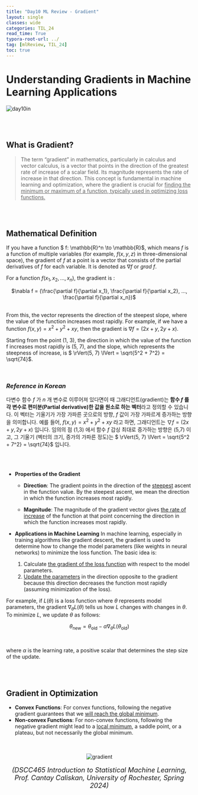 ```yaml
---
title: "Day10 ML Review - Gradient"
layout: single
classes: wide
categories: TIL_24
read_time: True
typora-root-url: ../
tag: [mlReview, TIL_24]
toc: true
---
```


# Understanding Gradients in Machine Learning Applications

<img src="/blog/images/2024-05-25-TIL24_Day10/AD135EF1-054F-43FE-AE49-E1D0BDA2ABDE_1_105_c.jpeg" alt="day10in">

<br><br>

## What is Gradient?

> The term “gradient” in mathematics, particularly in calculus and vector calculus, is a vector that points in the direction of the greatest rate of increase of a scalar field. Its magnitude represents the rate of increase in that direction. This concept is fundamental in machine learning and optimization, where the gradient is crucial for <u>finding the minimum or maximum of a function, typically used in optimizing loss functions.</u>



<br><br>

## Mathematical Definition

If you have a function $ f: \mathbb{R}^n \to \mathbb{R}$,  which means $f$ is a function of multiple variables (for example, $f(x,y,z)$ in three-dimensional space), the gradient of $f$ at a point is a vector that consists of the partial derivatives of $f$ for each variable. It is denoted as $\nabla f$ or $grad\ f$.<br>

For a function $f(x_1, x_2, \dots, x_n)$, the gradient is :
<center> $\nabla f = (\frac{\partial f}{\partial x_1}, \frac{\partial f}{\partial x_2}, ..., \frac{\partial f}{\partial x_n})$ </center> <br>

From this, the vector represents the direction of the steepest slope, where the value of the function increases most rapidly. For example, if we have a function $f(x, y) = x^2 + y^2 + xy$,  then the gradient is $\nabla f = (2x + y, 2y + x)$. <br>

Starting from the point (1, 3), the direction in which the value of the function f increases most rapidly is (5, 7), and the slope, which represents the steepness of increase, is $ \rVert(5, 7) \lVert = \sqrt{5^2 + 7^2} = \sqrt{74}$.

<br>

### *Reference in Korean*

다변수 함수 $f$ 가 $n$ 개 변수로 이루어져 있다면이 때 그래디언트(gradient)는 **함수 $f$ 를 각 변수로 편미분(Partial derivative)한 값을 원소로 하는 벡터**라고 정의할 수 있습니다. 이 벡터는 기울기가 가장 가파른 곳으로의 방향,  $f$ 값이 가장 가파르게 증가하는 방향을 의미합니다. 예를 들어, $f(x, y) = x^2 + y^2 + xy$ 라고 하면, 그래디언트는 $\nabla f = (2x + y, 2y + x)$ 입니다. 임의의 점 (1,3) 에서 함수 $f$ 갑싱 최대로 증가하는 방향은 (5,7) 이고, 그 기울기 (벡터의 크기, 증가의 가파른 정도)는 $ \rVert(5, 7) \lVert = \sqrt{5^2 + 7^2} = \sqrt{74}$ 입니다.

<br><br>

- **Properties of the Gradient**

  - **Direction**: The gradient points in the direction of the <u>steepest</u> ascent in the function value. By the steepest ascent, we mean the direction in which the function increases most rapidly.

  - **Magnitude**: The magnitude of the gradient vector gives <u>the rate of increase</u> of the function at that point concerning the direction in which the function increases most rapidly.



- **Applications in Machine Learning**
  In machine learning, especially in training algorithms like gradient descent, the gradient is used to determine how to change the model parameters (like weights in neural networks) to minimize the loss function. The basic idea is:
  1. Calculate <u>the gradient of the loss function</u> with respect to the model parameters.
  2. <u>Update the parameters</u> in the direction opposite to the gradient because this direction decreases the function most rapidly (assuming minimization of the loss).

For example, if $L(\theta)$ is a loss function where $\theta$ represents model parameters, the gradient $\nabla_\theta L(\theta)$ tells us how $L$  changes with changes in $\theta$. To minimize $L$, we update $\theta$​ as follows:

<center>

$$
\theta_{\text{new}} = \theta_{\text{old}} - \alpha \nabla_\theta L(\theta_{\text{old}})
$$

</center>

<br>

where $\alpha$​ is the learning rate, a positive scalar that determines the step size of the update.

<br><br>

## Gradient in Optimization

- **Convex** **Functions**: For convex functions, following the negative gradient guarantees that we <u>will reach the global minimum</u>.
- **Non-convex Functions**: For non-convex functions, following the negative gradient might lead to a <u>local minimum</u>, a saddle point, or a plateau, but not necessarily the global minimum.<br><br><br>

<center>
  <img src="/blog/images/2024-05-25-TIL24_Day10/image-20240528132827867.png" alt="gradient"><br><br>
  <font size=4pt><I>(DSCC465 Introduction to Statistical Machine Learning, Prof. Cantay Caliskan, University of Rochester, Spring 2024)</I></font>
</center>



<br><br>




